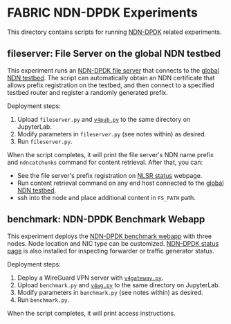 # FABRIC NDN-DPDK Experiments

This directory contains scripts for running [NDN-DPDK](https://github.com/usnistgov/ndn-dpdk) related experiments.

## fileserver: File Server on the global NDN testbed

This experiment runs an [NDN-DPDK file server](https://github.com/usnistgov/ndn-dpdk/blob/main/docs/fileserver.md) that connects to the [global NDN testbed](https://named-data.net/ndn-testbed/).
The script can automatically obtain an NDN certificate that allows prefix registration on the testbed, and then connect to a specified testbed router and register a randomly generated prefix.

Deployment steps:

1. Upload `fileserver.py` and [`v4pub.py`](../ipv4) to the same directory on JupyterLab.
2. Modify parameters in `fileserver.py` (see notes within) as desired.
3. Run `fileserver.py`.

When the script completes, it will print the file server's NDN name prefix and `ndncatchunks` command for content retrieval.
After that, you can:

* See the file server's prefix registration on [NLSR status](https://nlsr-status.ndn.today/#network=ndn) webpage.
* Run content retrieval command on any end host connected to the [global NDN testbed](https://named-data.net/ndn-testbed/).
* ssh into the node and place additional content in `FS_PATH` path.

## benchmark: NDN-DPDK Benchmark Webapp

This experiment deploys the [NDN-DPDK benchmark webapp](https://github.com/usnistgov/ndn-dpdk/tree/main/sample/benchmark) with three nodes.
Node location and NIC type can be customized.
[NDN-DPDK status page](https://github.com/usnistgov/ndn-dpdk/tree/main/sample/status) is also installed for inspecting forwarder or traffic generator status.

Deployment steps:

1. Deploy a WireGuard VPN server with [`v4gateway.py`](../ipv4).
2. Upload `benchmark.py` and [`v4wg.py`](../ipv4) to the same directory on JupyterLab.
3. Modify parameters in `benchmark.py` (see notes within) as desired.
4. Run `benchmark.py`.

When the script completes, it will print access instructions.

